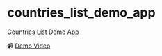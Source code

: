# countries_list_demo_app
Countries List Demo App

📹 [Demo Video](https://github.com/user-attachments/assets/d4ab06f0-a488-4141-ae68-142072ceb1f8)
